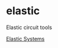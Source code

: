 # elastic

Elastic circuit tools

[Elastic Systems](http://www.cs.upc.edu/~jordicf/gavina/BIB/files/memocode2010.pdf)
